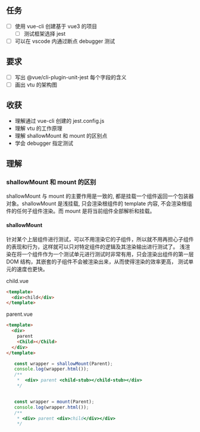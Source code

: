 ## 任务

- [ ] 使用 vue-cli 创建基于 vue3 的项目
    - [ ] 测试框架选择 jest
- [ ] 可以在 vscode 内通过断点 debugger 测试

## 要求
- [ ] 写出 @vue/cli-plugin-unit-jest 每个字段的含义
- [ ] 画出 vtu 的架构图

## 收获

- 理解通过 vue-cli 创建的 jest.config.js
- 理解 vtu 的工作原理
- 理解 shallowMount 和 mount 的区别点
- 学会 debugger 指定测试

## 理解
### shallowMount 和 mount 的区别

shallowMount 与 mount 的主要作用是一致的, 都是挂载一个组件返回一个包装器对象。shallowMount 是浅挂载, 只会渲染根组件的 template 内容, 不会渲染根组件的任何子组件渲染。而 mount 是将当前组件全部解析和挂载。

#### shallowMount
针对某个上层组件进行测试，可以不用渲染它的子组件，所以就不用再担心子组件的表现和行为，这样就可以只对特定组件的逻辑及其渲染输出进行测试了。
浅渲染在将一个组件作为一个测试单元进行测试时非常有用，只会渲染出组件的第一层 DOM 结构，其嵌套的子组件不会被渲染出来，从而使得渲染的效率更高，
测试单元的速度也更快。

child.vue
```html
<template>
  <div>child</div>
</template>
```

parent.vue
```html
<template>
  <div>
    parent
    <Child></Child>
  </div>
</template>
```

```js
   const wrapper = shallowMount(Parent);
   console.log(wrapper.html());
   /**
    *  <div> parent <child-stub></child-stub></div>
    */


   const wrapper = mount(Parent);
   console.log(wrapper.html());
   /**
    * <div> parent <div>child</div></div>
    */
```

